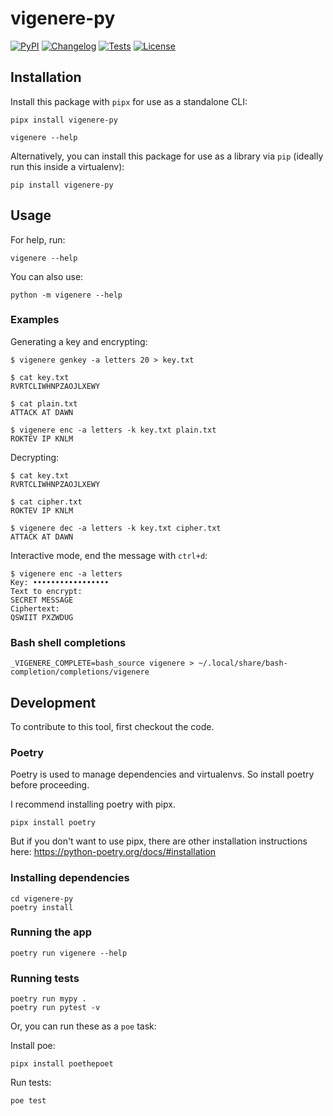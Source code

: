 # vigenere-py

[![PyPI](https://img.shields.io/pypi/v/vigenere-py.svg)](https://pypi.org/project/vigenere-py/)
[![Changelog](https://img.shields.io/github/v/release/ab/vigenere-py?include_prereleases&label=changelog)](https://github.com/ab/vigenere-py/releases)
[![Tests](https://github.com/ab/vigenere-py/workflows/Test/badge.svg)](https://github.com/ab/vigenere-py/actions?query=workflow%3ATest)
[![License](https://img.shields.io/github/license/ab/vigenere-py)](https://github.com/ab/vigenere-py/blob/master/LICENSE)

## Installation

Install this package with `pipx` for use as a standalone CLI:

    pipx install vigenere-py

    vigenere --help

Alternatively, you can install this package for use as a library via `pip` (ideally run this inside a virtualenv):

    pip install vigenere-py

## Usage

For help, run:

    vigenere --help

You can also use:

    python -m vigenere --help

### Examples

Generating a key and encrypting:

    $ vigenere genkey -a letters 20 > key.txt

    $ cat key.txt
    RVRTCLIWHNPZAOJLXEWY

    $ cat plain.txt
    ATTACK AT DAWN

    $ vigenere enc -a letters -k key.txt plain.txt
    ROKTEV IP KNLM

Decrypting:

    $ cat key.txt
    RVRTCLIWHNPZAOJLXEWY

    $ cat cipher.txt
    ROKTEV IP KNLM

    $ vigenere dec -a letters -k key.txt cipher.txt
    ATTACK AT DAWN

Interactive mode, end the message with `ctrl+d`:

    $ vigenere enc -a letters
    Key: •••••••••••••••••
    Text to encrypt:
    SECRET MESSAGE
    Ciphertext:
    QSWIIT PXZWDUG


### Bash shell completions

    _VIGENERE_COMPLETE=bash_source vigenere > ~/.local/share/bash-completion/completions/vigenere

## Development

To contribute to this tool, first checkout the code.

### Poetry

Poetry is used to manage dependencies and virtualenvs. So install poetry before proceeding.

I recommend installing poetry with pipx.

    pipx install poetry

But if you don't want to use pipx, there are other installation instructions here: https://python-poetry.org/docs/#installation

### Installing dependencies

    cd vigenere-py
    poetry install

### Running the app

    poetry run vigenere --help

### Running tests

    poetry run mypy .
    poetry run pytest -v

Or, you can run these as a `poe` task:


Install poe:

    pipx install poethepoet

Run tests:

    poe test
